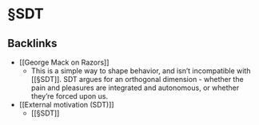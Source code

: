 # §SDT

## Backlinks
* [[George Mack on Razors]]
	* This is a simple way to shape behavior, and isn’t incompatible with [[§SDT]]. SDT argues for an orthogonal dimension - whether the pain and pleasures are integrated and autonomous, or whether they’re forced upon us.
* [[External motivation (SDT)]]
	* [[§SDT]]

<!-- {BearID:72738785-0991-4DA5-ABA8-610656DA21F1-69409-000096442A80B14D} -->
